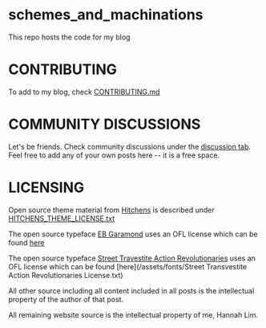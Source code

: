 # schemes_and_machinations
This repo hosts the code for my blog

# CONTRIBUTING
To add to my blog, check [CONTRIBUTING.md](CONTRIBUTING.md)

# COMMUNITY DISCUSSIONS
Let's be friends. Check community discussions under the [discussion tab](https://github.com/limh0228/schemes_and_machinations/discussions). Feel free to add any of your own posts here -- it is a free space.

# LICENSING
Open source theme material from [Hitchens](https://jekyllthemes.io/theme/hitchens) is described under [HITCHENS_THEME_LICENSE.txt](HITCHENS_THEME_LICENSE.txt)

The open source typeface [EB Garamond](https://github.com/octaviopardo/EBGaramond12) uses an OFL license which can be found [here](/assets/fonts/EB%20Garamond%20OFL%20License.txt)

The open source typeface [Street Travestite Action Revolutionaries](https://genderfailpress.info/PROTEST-FONTS) uses an OFL license which can be found [here](/assets/fonts/Street Transvestite Action Revolutionaries License.txt)

All other source including all content included in all posts is the intellectual property of the author of that post.

All remaining website source is the intellectual property of me, Hannah Lim.

